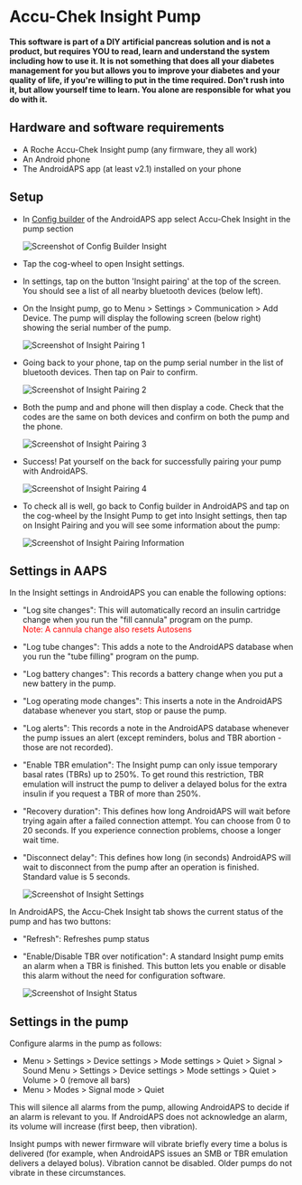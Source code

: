 # Accu-Chek Insight Pump

**This software is part of a DIY artificial pancreas solution and is not a product, but
requires YOU to read, learn and understand the system including how to use it.
It is not something that does all your diabetes management for you but
allows you to improve your diabetes and your quality of life, 
if you're willing to put in the time required. Don't rush into it,
but allow yourself time to learn. You alone are responsible for what
you do with it.**


## Hardware and software requirements

- A Roche Accu-Chek Insight pump (any firmware, they all work)
- An Android phone
- The AndroidAPS app (at least v2.1) installed on your phone


## Setup

- In [Config builder](../Configuration/Config-Builder) of the AndroidAPS app select Accu-Chek Insight in the pump section

   ![Screenshot of Config Builder Insight](../../images/Insight_ConfigBuilder.png)

- Tap the cog-wheel to open Insight settings.
- In settings, tap on the button 'Insight pairing' at the top of the screen. You should see a list of all nearby bluetooth devices (below left).
 - On the Insight pump, go to Menu > Settings > Communication > Add Device. The pump will display the following screen (below right) showing the serial number of the pump.
 
   ![Screenshot of Insight Pairing 1](../../images/Insight_Pairing1.png)

- Going back to your phone, tap on the pump serial number in the list of bluetooth devices. Then tap on Pair to confirm. 

   ![Screenshot of Insight Pairing 2](../../images/Insight_Pairing2.png)

- Both the pump and and phone will then display a code. Check that the codes are the same on both devices and confirm on both the pump and the phone.

   ![Screenshot of Insight Pairing 3](../../images/Insight_Pairing3.png)

- Success! Pat yourself on the back for successfully pairing your pump with AndroidAPS.

   ![Screenshot of Insight Pairing 4](../../images/Insight_Pairing4.png)

- To check all is well, go back to Config builder in AndroidAPS and tap on the cog-wheel by the Insight Pump to get into Insight settings, then tap on Insight Pairing and you will see some information about the pump:

   ![Screenshot of Insight Pairing Information](../../images/Insight_PairingInformation.png)


## Settings in AAPS

In the Insight settings in AndroidAPS you can enable the following options:
- "Log site changes": This will automatically record an insulin cartridge change when you run the "fill cannula" program on the pump.<br><font color="red">Note: A cannula change also resets Autosens</b></font>
- "Log tube changes": This adds a note to the AndroidAPS database when you run the "tube filling" program on the pump.
- "Log battery changes": This records a battery change when you put a new battery in the pump.
- "Log operating mode changes": This inserts a note in the AndroidAPS database whenever you start, stop or pause the pump.
- "Log alerts": This records a note in the AndroidAPS database whenever the pump issues an alert (except reminders, bolus and TBR abortion - those are not recorded).
- "Enable TBR emulation": The Insight pump can only issue temporary basal rates (TBRs) up to 250%. To get round this restriction, TBR emulation will instruct the pump to deliver a delayed bolus for the extra insulin if you request a TBR of more than 250%.
- "Recovery duration": This defines how long AndroidAPS will wait before trying again after a failed connection attempt. You can choose from 0 to 20 seconds. If you experience connection problems, choose a longer wait time. 
- "Disconnect delay": This defines how long (in seconds) AndroidAPS will wait to disconnect from the pump after an operation is finished. Standard value is 5 seconds.

   ![Screenshot of Insight Settings](../../images/Insight_Settings.png)
   
In AndroidAPS, the Accu-Chek Insight tab shows the current status of the pump and has two buttons:
- "Refresh": Refreshes pump status
- "Enable/Disable TBR over notification": A standard Insight pump emits an alarm when a TBR is finished. This button lets you enable or disable this alarm without the need for configuration software.

   ![Screenshot of Insight Status](../../images/Insight_Status2.png)

## Settings in the pump

Configure alarms in the pump as follows:
- Menu > Settings > Device settings > Mode settings > Quiet > Signal > Sound Menu > Settings > Device settings > Mode settings > Quiet > Volume > 0 (remove all bars)
- Menu > Modes > Signal mode > Quiet

This will silence all alarms from the pump, allowing AndroidAPS to decide if an alarm is relevant to you. If AndroidAPS does not acknowledge an alarm, its volume will increase (first beep, then vibration).

Insight pumps with newer firmware will vibrate briefly every time a bolus is delivered (for example, when AndroidAPS issues an SMB or TBR emulation delivers a delayed bolus). Vibration cannot be disabled. Older pumps do not vibrate in these circumstances.



